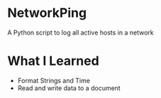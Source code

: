 # NetworkPing

  A Python script to log all active hosts in a network

# What I Learned

* Format Strings and Time
* Read and write data to a document
